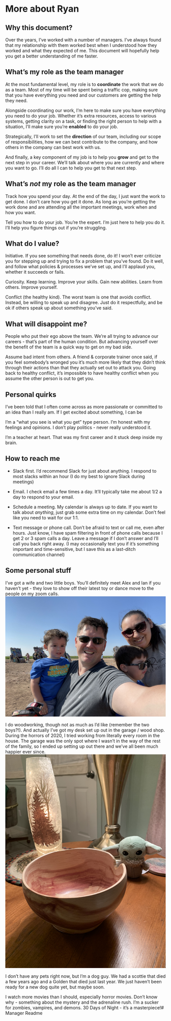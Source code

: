 # More about Ryan

## Why this document?

Over the years, I’ve worked with a number of managers. I’ve always found that my relationship with them worked best when I understood how they worked and what they expected of me. This document will hopefully help you get a better understanding of me faster.

## What’s my role as the team manager

At the most fundamental level, my role is to **coordinate** the work that we do as a team. Most of my time will be spent being a traffic cop, making sure that you have everything you need and our customers are getting the help they need.

Alongside coordinating our work, I’m here to make sure you have everything you need to do your job. Whether it’s extra resources, access to various systems, getting clarity on a task, or finding the right person to help with a situation, I’ll make sure you’re **enabled** to do your job.

Strategically, I’ll work to set the **direction** of our team, including our scope of responsibilities, how we can best contribute to the company, and how others in the company can best work with us.

And finally, a key component of my job is to help you **grow** and get to the next step in your career. We’ll talk about where you are currently and where you want to go. I’ll do all I can to help you get to that next step.

## What’s *not* my role as the team manager

Track how you spend your day. At the end of the day, I just want the work to get done. I don’t care how you get it done. As long as you’re getting the work done and are attending all the important meetings, work when and how you want.

Tell you how to do your job. You’re the expert. I’m just here to help you do it. I’ll help you figure things out if you’re struggling.

## What do I value?

Initiative. If you see something that needs done, do it! I won’t ever criticize you for stepping up and trying to fix a problem that you’ve found. Do it well, and follow what policies & processes we’ve set up, and I’ll applaud you, whether it succeeds or fails.

Curiosity. Keep learning. Improve your skills. Gain new abilities. Learn from others. Improve yourself.

Conflict (the healthy kind). The worst team is one that avoids conflict. Instead, be willing to speak up and disagree. Just do it respectfully, and be ok if others speak up about something you’ve said.

## What will disappoint me?

People who put their ego above the team. We’re all trying to advance our careers - that’s part of the human condition. But advancing yourself over the benefit of the team is a quick way to get on my bad side.

Assume bad intent from others. A friend & corporate trainer once said, if you feel somebody’s wronged you it’s much more likely that they didn’t think through their actions than that they actually set out to attack you. Going back to healthy conflict, it’s impossible to have healthy conflict when you assume the other person is out to get you.

## Personal quirks

I’ve been told that I often come across as more passionate or committed to an idea than I really am. If I get excited about something, I can be

I’m a “what you see is what you get” type person. I’m honest with my feelings and opinions. I don’t play politics - never really understood it.

I’m a teacher at heart. That was my first career and it stuck deep inside my brain.

## How to reach me

* Slack first. I’d recommend Slack for just about anything. I respond to most slacks within an hour (I do my best to ignore Slack during meetings)

* Email. I check email a few times a day. It’ll typically take me about 1/2 a day to respond to your email.

* Schedule a meeting. My calendar is always up to date. If you want to talk about *anything*, just grab some extra time on my calendar. Don’t feel like you need to wait for our 1:1.

* Text message or phone call. Don’t be afraid to text or call me, even after hours. Just know, I have spam filtering in front of phone calls because I get 2 or 3 spam calls a day. Leave a message if I don’t answer and I’ll call you back right away. (I may occasionally text you if it’s something important and time-sensitive, but I save this as a last-ditch communication channel)

## Some personal stuff

I’ve got a wife and two little boys. You’ll definitely meet Alex and Ian if you haven’t yet - they love to show off their latest toy or dance move to the people on my zoom calls.
![Cadillac Ranch](images/cadillac-ranch.jpg)

I do woodworking, though not as much as I’d like (remember the two boys?!). And actually I’ve got my desk set up out in the garage / wood shop. During the horrors of 2020, I tried working from literally every room in the house. The garage was the only spot where I wasn’t in the way of the rest of the family, so I ended up setting up out there and we’ve all been much happier ever since.
![Cedar bowl](images/cedar-bowl.jpg)


I don’t have any pets right now, but I’m a dog guy. We had a scottie that died a few years ago and a Golden that died just last year. We just haven’t been ready for a new dog quite yet, but maybe soon.

I watch more movies than I should, especially horror movies. Don’t know why - something about the mystery and the adrenaline rush. I’m a sucker for zombies, vampires, and demons. 30 Days of Night - it’s a masterpiece!# Manager Readme
